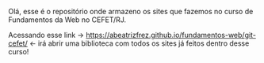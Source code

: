 Olá, esse é o repositório onde armazeno os sites que fazemos no curso de Fundamentos da Web no CEFET/RJ.

Acessando esse link -> https://abeatrizfrez.github.io/fundamentos-web/git-cefet/ <- irá abrir uma biblioteca com todos os sites já feitos dentro desse curso!
